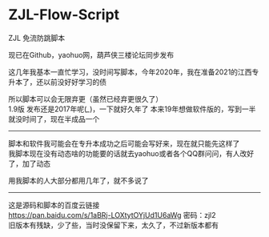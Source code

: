 # ZJL-Flow-Script
ZJL 免流防跳脚本

现已在Github，yaohuo网，葫芦侠三楼论坛同步发布  

这几年我基本一直忙学习，没时间写脚本，今年2020年，我在准备2021的江西专升本了，还以前没好好学习的债

所以脚本可以会无限弃更（虽然已经弃更很久了）  
1.9版 发布还是2017年呢(*_*)，一下就好久年了
本来19年想做软件版的，写到一半就没时间了，现在半成品一个

****

脚本和软件我可能会在专升本成功之后可能会写好来，现在就只能先这样了  
我脚本现在没有动态啥的功能要的话就去yaohuo或者各个QQ群问问，有人改好了，加了动态  

用我脚本的人大部分都用几年了，就不多说了

****

这是源码和脚本的百度云链接  
https://pan.baidu.com/s/1aBRj-LOXtytOYjUd1U6aWg 密码：zjl2  
旧版本有残缺，少了些，当时没保留下来，太久了，不过新版本都有  
